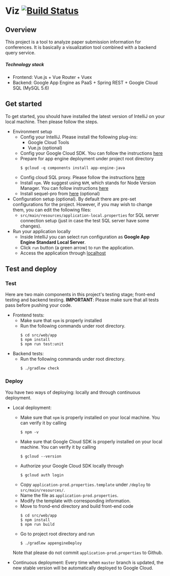 # Viz [![Build Status](https://travis-ci.com/CS3219-SEM1/chairvise-project-2018-team-01.svg?token=oqDiCi4rXZbKXaytpa6b&branch=master)](https://travis-ci.com/CS3219-SEM1/chairvise-project-2018-team-01)

## Overview
This project is a tool to analyze paper submission information for conferences. It is basically a visualization tool combined with a backend query service.
##### Technology stack
- Frontend: Vue.js + Vue Router + Vuex
- Backend: Google App Engine as PaaS + Spring REST + Google Cloud SQL (MySQL 5.6)

## Get started
To get started, you should have installed the latest version of IntelliJ on your local machine. Then please follow the steps.

- Environment setup
  - Config your IntelliJ. Please install the following plug-ins:
    - Google Cloud Tools 
    - Vue.js (optional)
  - Config your Google Cloud SDK. You can follow the instructions [here](https://cloud.google.com/sdk/)
  - Prepare for app engine deployment under project root directory
    ```
    $ gcloud -q components install app-engine-java
    ```
  - Config cloud SQL proxy. Please follow the instructions [here](https://cloud.google.com/sql/docs/mysql/connect-admin-proxy)
  - Install `npm`. We suggest using `NVM`, which stands for Node Version Manager. You can follow instructions [here](https://www.npmjs.com/get-npm)
  - Install sequel-pro from [here](https://www.sequelpro.com/) (optional)
- Configuration setup (optional). By default there are pre-set configurations for the project. However, if you may wish to change them, you can edit the following files:
  - `src/main/resources/application-local.properties` for SQL server connection setup (just in case the test SQL server have some changes).
- Run your application locally
  - Inside IntelliJ you can select run configuration as __Google App Engine Standard Local Server__.
  - Click `run` button (a green arrow) to run the application.
  - Access the application through [localhost](http://localhost:8080/web/home)

## Test and deploy

### Test
Here are two main components in this project's testing stage; front-end testing and backend testing.
__IMPORTANT__: Please make sure that all tests pass before pushing your code.

- Frontend tests:
  - Make sure that `npm` is properly installed
  - Run the following commands under root directory.
    ```
    $ cd src/web/app
    $ npm install
    $ npm run test:unit
    ```
- Backend tests:
  - Run the following commands under root directory.
    ```
    $ ./gradlew check
    ```

### Deploy
You have two ways of deploying: locally and through continuous deployment.

- Local deployment:
  - Make sure that `npm` is properly installed on your local machine. You can verify it by calling
    ```
    $ npm -v
    ```
  - Make sure that Google Cloud SDK is properly installed on your local machine. You can verify it by calling
    ```
    $ gcloud --version
    ```
  - Authorize your Google Cloud SDK locally through
    ```
    $ gcloud auth login
    ```
  - Copy `application-prod.properties.template` under `/deploy` to `src/main/resources/`.
  - Name the file as `application-prod.properties`.
  - Modify the template with corresponding information.
  - Move to frond-end directory and build front-end code
    ```
    $ cd src/web/app
    $ npm install
    $ npm run build
    ```
  - Go to project root directory and run
    ```
    $ ./gradlew appengineDeploy
    ```
  Note that please do not commit `application-prod.properties` to Github.

- Continuous deployment:
Every time when `master` branch is updated, the new stable version will be automatically deployed to Google Cloud. 
